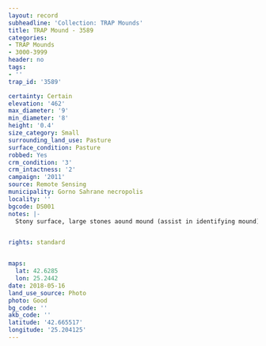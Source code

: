 ```yaml
---
layout: record
subheadline: 'Collection: TRAP Mounds'
title: TRAP Mound - 3589
categories:
- TRAP Mounds
- 3000-3999
header: no
tags:
- ''
trap_id: '3589'

certainty: Certain
elevation: '462'
max_diameter: '9'
min_diameter: '8'
height: '0.4'
size_category: Small
surrounding_land_use: Pasture
surface_condition: Pasture
robbed: Yes
crm_condition: '3'
crm_intactness: '2'
campaign: '2011'
source: Remote Sensing
municipality: Gorno Sahrane necropolis
locality: ''
bgcode: DS001
notes: |-
  Stony surface, large stones aound mound (assist in identifying mound), no recent robbers' trench (all old) badly worn away.


rights: standard


maps:
  lat: 42.6285
  lon: 25.2442
date: 2018-05-16
land_use_source: Photo
photo: Good
bg_code: ''
akb_code: ''
latitude: '42.665517'
longitude: '25.204125'
---
```

